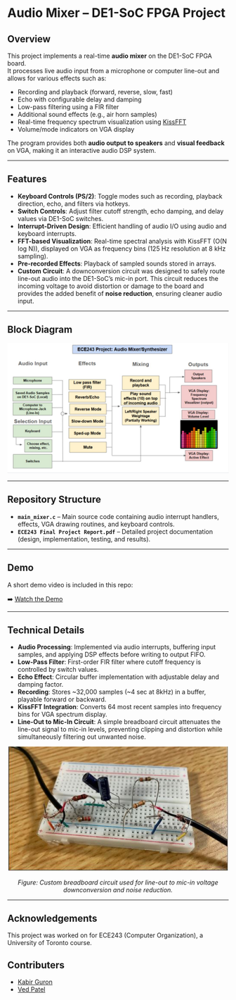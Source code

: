 # Audio Mixer – DE1-SoC FPGA Project

## Overview
This project implements a real-time **audio mixer** on the DE1-SoC FPGA board.  
It processes live audio input from a microphone or computer line-out and allows for various effects such as:  

- Recording and playback (forward, reverse, slow, fast)  
- Echo with configurable delay and damping  
- Low-pass filtering using a FIR filter  
- Additional sound effects (e.g., air horn samples)  
- Real-time frequency spectrum visualization using [KissFFT](https://github.com/mborgerding/kissfft)  
- Volume/mode indicators on VGA display  

The program provides both **audio output to speakers** and **visual feedback** on VGA, making it an interactive audio DSP system.

---

## Features
- **Keyboard Controls (PS/2)**: Toggle modes such as recording, playback direction, echo, and filters via hotkeys.  
- **Switch Controls**: Adjust filter cutoff strength, echo damping, and delay values via DE1-SoC switches.  
- **Interrupt-Driven Design**: Efficient handling of audio I/O using audio and keyboard interrupts.  
- **FFT-based Visualization**: Real-time spectral analysis with KissFFT (O(N log N)), displayed on VGA as frequency bins (125 Hz resolution at 8 kHz sampling).  
- **Pre-recorded Effects**: Playback of sampled sounds stored in arrays.  
- **Custom Circuit**: A downconversion circuit was designed to safely route line-out audio into the DE1-SoC’s mic-in port. This circuit reduces the incoming voltage to avoid distortion or damage to the board and provides the added benefit of **noise reduction**, ensuring cleaner audio input.  

---

## Block Diagram
<p align="center">
  <img src="images/block.JPG" alt="Audio Mixer Block Diagram" width="600"/>
</p>

---

## Repository Structure
- **`main_mixer.c`** – Main source code containing audio interrupt handlers, effects, VGA drawing routines, and keyboard controls.  
- **`ECE243 Final Project Report.pdf`** – Detailed project documentation (design, implementation, testing, and results).  

---

## Demo
A short demo video is included in this repo:  

➡️ [Watch the Demo](https://www.youtube.com/watch?v=w973th-ANfM&ab_channel=KabirGuron)  

---

## Technical Details
- **Audio Processing**: Implemented via audio interrupts, buffering input samples, and applying DSP effects before writing to output FIFO.  
- **Low-Pass Filter**: First-order FIR filter where cutoff frequency is controlled by switch values.  
- **Echo Effect**: Circular buffer implementation with adjustable delay and damping factor.  
- **Recording**: Stores ~32,000 samples (~4 sec at 8kHz) in a buffer, playable forward or backward.  
- **KissFFT Integration**: Converts 64 most recent samples into frequency bins for VGA spectrum display.  
- **Line-Out to Mic-In Circuit**: A simple breadboard circuit attenuates the line-out signal to mic-in levels, preventing clipping and distortion while simultaneously filtering out unwanted noise.  

<p align="center">
  <img src="images/circuit.JPG" alt="Line-Out to Mic-In Circuit" width="500"/>
</p>
<p align="center"><em>Figure: Custom breadboard circuit used for line-out to mic-in voltage downconversion and noise reduction.</em></p>

---

## Acknowledgements
This project was worked on for ECE243 (Computer Organization), a University of Toronto course.

## Contributers
- [Kabir Guron](https://github.com/KabrG)  
- [Ved Patel](https://github.com/VedPatel10)  
